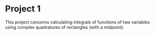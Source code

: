 # Project 1
This project concerns calculating integrals of functions of two variables using complex quadratures of rectangles (with a midpoint).
